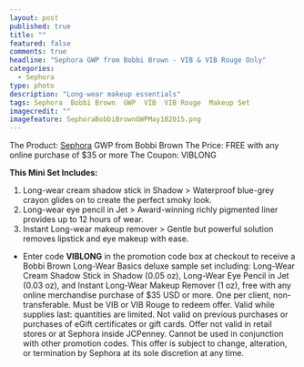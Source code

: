 ```yaml
---
layout: post
published: true
title: ""
featured: false
comments: true
headline: "Sephora GWP from Bobbi Brown - VIB & VIB Rouge Only"
categories: 
  - Sephora
type: photo
description: "Long-wear makeup essentials"
tags: Sephora  Bobbi Brown  GWP  VIB  VIB Rouge  Makeup Set
imagecredit: ""
imagefeature: SephoraBobbiBrownGWPMay102015.png
---
```


The Product: [Sephora](http://www.sephora.com) GWP from Bobbi Brown
The Price: FREE with any online purchase of $35 or more
The Coupon: VIBLONG

**This Mini Set Includes:**
1. Long-wear cream shadow stick in Shadow > Waterproof blue-grey crayon glides on to create the perfect smoky look.
2. Long-wear eye pencil in Jet > Award-winning richly pigmented liner provides up to 12 hours of wear.
3. Instant Long-wear makeup remover > Gentle but powerful solution removes lipstick and eye makeup with ease.

* Enter code **VIBLONG** in the promotion code box at checkout to receive a Bobbi Brown Long-Wear Basics deluxe sample set including: Long-Wear Cream Shadow Stick in Shadow (0.05 oz), Long-Wear Eye Pencil in Jet (0.03 oz), and Instant Long-Wear Makeup Remover (1 oz), free with any online merchandise purchase of $35 USD or more. One per client, non-transferable. Must be VIB or VIB Rouge to redeem offer. Valid while supplies last: quantities are limited. Not valid on previous purchases or purchases of eGift certificates or gift cards. Offer not valid in retail stores or at Sephora inside JCPenney. Cannot be used in conjunction with other promotion codes. This offer is subject to change, alteration, or termination by Sephora at its sole discretion at any time.

